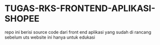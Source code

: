 # TUGAS-RKS-FRONTEND-APLIKASI-SHOPEE
repo ini berisi source code dari front end aplikasi yang sudah di rancang sebelum uts
website ini hanya untuk edukasi
